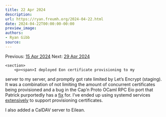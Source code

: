 ```yaml
---
title: 22 Apr 2024
description:
url: https://ryan.freumh.org/2024-04-22.html
date: 2024-04-22T00:00:00-00:00
preview_image:
authors:
- Ryan Gibb
source:
---
```


<article>
    <div class="container">
        <span>  Previous: <a href="https://ryan.freumh.org/2024-04-15.html">15 Apr 2024</a>  </span>
        <span>  Next: <a href="https://ryan.freumh.org/2024-04-29.html">29 Apr 2024</a>  </span>
    </div>
    
    <section>
        <p><span>I deployed Eon certificate provisioning to my
server to my server, and promptly got rate limited by Let’s Encrypt
(staging). It was a combination of not limiting the amount of concurrent
certificates being provisioned and a bug in the Cap’n Proto OCaml RPC
Eio port that Patrick purportedly has a <a href="https://github.com/patricoferris/capnp-rpc/commit/6c95e771eb1345dcc6d31b959b1a5a8ca45e8a92">fix</a>
for. I’ve ended up using systemd services <a href="https://github.com/RyanGibb/eon/blob/a831b4fdfa54767edf439047e87564a883c099eb/acme.nix#L219-L227">extensively</a>
to support provisioning certificates.</span></p>
<p><span>I also added a CalDAV server to Eilean.</span></p>
    </section>
</article>

